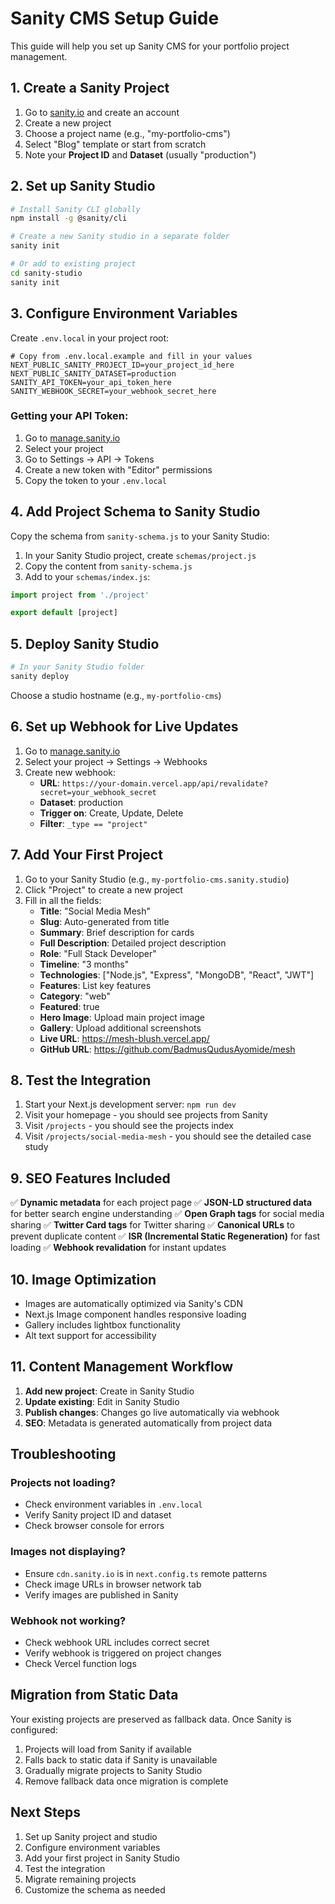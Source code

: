 # Sanity CMS Setup Guide

This guide will help you set up Sanity CMS for your portfolio project management.

## 1. Create a Sanity Project

1. Go to [sanity.io](https://sanity.io) and create an account
2. Create a new project
3. Choose a project name (e.g., "my-portfolio-cms")
4. Select "Blog" template or start from scratch
5. Note your **Project ID** and **Dataset** (usually "production")

## 2. Set up Sanity Studio

```bash
# Install Sanity CLI globally
npm install -g @sanity/cli

# Create a new Sanity studio in a separate folder
sanity init

# Or add to existing project
cd sanity-studio
sanity init
```

## 3. Configure Environment Variables

Create `.env.local` in your project root:

```env
# Copy from .env.local.example and fill in your values
NEXT_PUBLIC_SANITY_PROJECT_ID=your_project_id_here
NEXT_PUBLIC_SANITY_DATASET=production
SANITY_API_TOKEN=your_api_token_here
SANITY_WEBHOOK_SECRET=your_webhook_secret_here
```

### Getting your API Token:
1. Go to [manage.sanity.io](https://manage.sanity.io)
2. Select your project
3. Go to Settings → API → Tokens
4. Create a new token with "Editor" permissions
5. Copy the token to your `.env.local`

## 4. Add Project Schema to Sanity Studio

Copy the schema from `sanity-schema.js` to your Sanity Studio:

1. In your Sanity Studio project, create `schemas/project.js`
2. Copy the content from `sanity-schema.js`
3. Add to your `schemas/index.js`:

```javascript
import project from './project'

export default [project]
```

## 5. Deploy Sanity Studio

```bash
# In your Sanity Studio folder
sanity deploy
```

Choose a studio hostname (e.g., `my-portfolio-cms`)

## 6. Set up Webhook for Live Updates

1. Go to [manage.sanity.io](https://manage.sanity.io)
2. Select your project → Settings → Webhooks
3. Create new webhook:
   - **URL**: `https://your-domain.vercel.app/api/revalidate?secret=your_webhook_secret`
   - **Dataset**: production
   - **Trigger on**: Create, Update, Delete
   - **Filter**: `_type == "project"`

## 7. Add Your First Project

1. Go to your Sanity Studio (e.g., `my-portfolio-cms.sanity.studio`)
2. Click "Project" to create a new project
3. Fill in all the fields:
   - **Title**: "Social Media Mesh"
   - **Slug**: Auto-generated from title
   - **Summary**: Brief description for cards
   - **Full Description**: Detailed project description
   - **Role**: "Full Stack Developer"
   - **Timeline**: "3 months"
   - **Technologies**: ["Node.js", "Express", "MongoDB", "React", "JWT"]
   - **Features**: List key features
   - **Category**: "web"
   - **Featured**: true
   - **Hero Image**: Upload main project image
   - **Gallery**: Upload additional screenshots
   - **Live URL**: https://mesh-blush.vercel.app/
   - **GitHub URL**: https://github.com/BadmusQudusAyomide/mesh

## 8. Test the Integration

1. Start your Next.js development server: `npm run dev`
2. Visit your homepage - you should see projects from Sanity
3. Visit `/projects` - you should see the projects index
4. Visit `/projects/social-media-mesh` - you should see the detailed case study

## 9. SEO Features Included

✅ **Dynamic metadata** for each project page
✅ **JSON-LD structured data** for better search engine understanding
✅ **Open Graph tags** for social media sharing
✅ **Twitter Card tags** for Twitter sharing
✅ **Canonical URLs** to prevent duplicate content
✅ **ISR (Incremental Static Regeneration)** for fast loading
✅ **Webhook revalidation** for instant updates

## 10. Image Optimization

- Images are automatically optimized via Sanity's CDN
- Next.js Image component handles responsive loading
- Gallery includes lightbox functionality
- Alt text support for accessibility

## 11. Content Management Workflow

1. **Add new project**: Create in Sanity Studio
2. **Update existing**: Edit in Sanity Studio  
3. **Publish changes**: Changes go live automatically via webhook
4. **SEO**: Metadata is generated automatically from project data

## Troubleshooting

### Projects not loading?
- Check environment variables in `.env.local`
- Verify Sanity project ID and dataset
- Check browser console for errors

### Images not displaying?
- Ensure `cdn.sanity.io` is in `next.config.ts` remote patterns
- Check image URLs in browser network tab
- Verify images are published in Sanity

### Webhook not working?
- Check webhook URL includes correct secret
- Verify webhook is triggered on project changes
- Check Vercel function logs

## Migration from Static Data

Your existing projects are preserved as fallback data. Once Sanity is configured:

1. Projects will load from Sanity if available
2. Falls back to static data if Sanity is unavailable
3. Gradually migrate projects to Sanity Studio
4. Remove fallback data once migration is complete

## Next Steps

1. Set up Sanity project and studio
2. Configure environment variables
3. Add your first project in Sanity Studio
4. Test the integration
5. Migrate remaining projects
6. Customize the schema as needed
